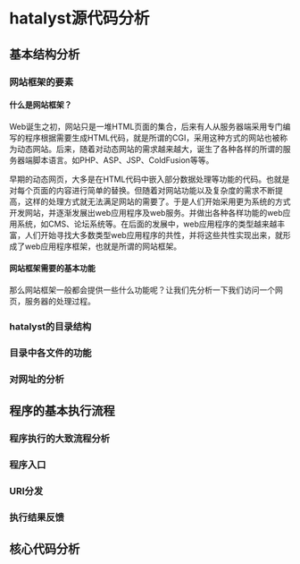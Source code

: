 # hatalyst源代码分析
## 基本结构分析
### 网站框架的要素
#### 什么是网站框架？
Web诞生之初，网站只是一堆HTML页面的集合，后来有人从服务器端采用专门编写的程序根据需要生成HTML代码，就是所谓的CGI，采用这种方式的网站也被称为动态网站。后来，随着对动态网站的需求越来越大，诞生了各种各样的所谓的服务器端脚本语言。如PHP、ASP、JSP、ColdFusion等等。

早期的动态网页，大多是在HTML代码中嵌入部分数据处理等功能的代码。也就是对每个页面的内容进行简单的替换。但随着对网站功能以及复杂度的需求不断提高，这样的处理方式就无法满足网站的需要了。于是人们开始采用更为系统的方式开发网站，并逐渐发展出web应用程序及web服务。并做出各种各样功能的web应用系统，如CMS、论坛系统等。在后面的发展中，web应用程序的类型越来越丰富，人们开始寻找大多数类型web应用程序的共性，并将这些共性实现出来，就形成了web应用程序框架，也就是所谓的网站框架。
#### 网站框架需要的基本功能
那么网站框架一般都会提供一些什么功能呢？让我们先分析一下我们访问一个网页，服务器的处理过程。
### hatalyst的目录结构
### 目录中各文件的功能
### 对网址的分析
## 程序的基本执行流程
### 程序执行的大致流程分析
### 程序入口
### URI分发
### 执行结果反馈
## 核心代码分析